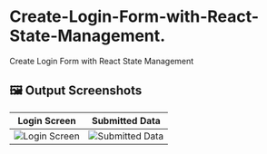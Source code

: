 # Create-Login-Form-with-React-State-Management.
Create Login Form with React State Management


## 🖼️ Output Screenshots

| Login Screen | Submitted Data |
|---------------|----------------|
| ![Login Screen](OUTPUT/output_1.png) | ![Submitted Data](OUTPUT/output_2.png) |
